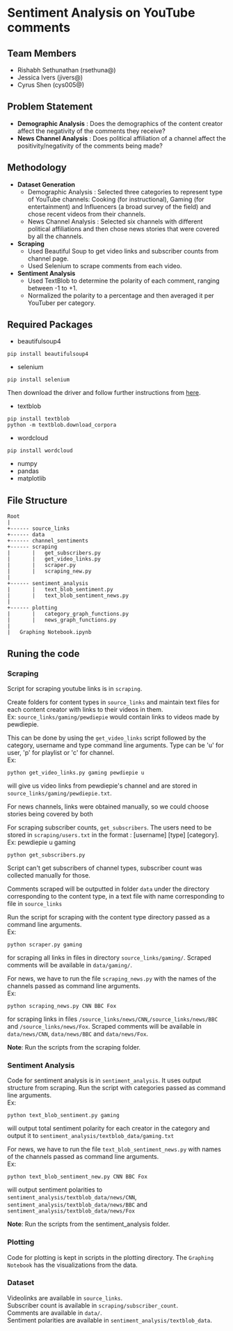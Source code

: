 # Sentiment Analysis on YouTube comments
## Team Members
- Rishabh Sethunathan (rsethuna@)
- Jessica Ivers (jivers@)
- Cyrus Shen (cys005@)

## Problem Statement
- **Demographic Analysis** : Does the demographics of the content creator affect the negativity of the comments they receive?
- **News Channel Analysis** : Does political affiliation of a channel affect the positivity/negativity of the comments being made?

## Methodology
- **Dataset Generation** 
  - Demographic Analysis : Selected three categories to represent type of YouTube channels: Cooking (for instructional), Gaming (for entertainment) and Influencers (a broad survey of the field) and chose recent videos from their channels.
  - News Channel Analysis : Selected six channels with different political affiliations and then chose news stories that were covered by all the channels.
- **Scraping**
  - Used Beautiful Soup to get video links and subscriber counts from channel page.
  - Used Selenium to scrape comments from each video.
- **Sentiment Analysis**
  - Used TextBlob to determine the polarity of each comment, ranging between -1 to +1.
  - Normalized the polarity to a percentage and then averaged it per YouTuber per category.

## Required Packages
- beautifulsoup4
```
pip install beautifulsoup4
```
- selenium
```
pip install selenium
```
Then download the driver and follow further instructions from <a href="https://selenium-python.readthedocs.io/installation.html">here</a>.

- textblob
```
pip install textblob
python -m textblob.download_corpora
```
- wordcloud
```
pip install wordcloud
```
- numpy
- pandas
- matplotlib

## File Structure
```
Root
|
+------ source_links
+------ data
+------ channel_sentiments
+------ scraping
|       |   get_subscribers.py
|       |   get_video_links.py
|       |   scraper.py
|       |   scraping_new.py
|
+------ sentiment_analysis
|       |   text_blob_sentiment.py
|       |   text_blob_sentiment_news.py
|
+------ plotting
|       |   category_graph_functions.py
|       |   news_graph_functions.py
| 
|   Graphing Notebook.ipynb
```

## Runing the code
### Scraping
Script for scraping youtube links is in <code>scraping</code>.

Create folders for content types in <code>source_links</code> and maintain text files for each content creator with links to their videos in them.<br>
Ex: <code>source_links/gaming/pewdiepie</code> would contain links to videos made by pewdiepie.

This can be done by using the <code>get_video_links</code> script followed by the category, username and type command line arguments. Type can be 'u' for user, 'p' for playlist or 'c' for channel.<br>
Ex:
```
python get_video_links.py gaming pewdiepie u
```
will give us video links from pewdiepie's channel and are stored in <code>source_links/gaming/pewdiepie.txt</code>.

For news channels, links were obtained manually, so we could choose stories being covered by both

For scraping subscriber counts, <code>get_subscribers</code>. The users need to be stored in <code>scraping/users.txt</code> in the format : [username] [type] [category]. <br>
Ex: pewdiepie u gaming
```
python get_subscribers.py
```
Script can't get subscribers of channel types, subscriber count was collected manually for those.

Comments scraped will be outputted in folder <code>data</code> under the directory corresponding to the content type, in a text file with name corresponding to file in <code>source_links</code>

Run the script for scraping with the content type directory passed as a command line arguments. <br>
Ex: 
```
python scraper.py gaming
```
for scraping all links in files in directory <code>source_links/gaming/</code>. Scraped comments will be available in <code>data/gaming/</code>.

For news, we have to run the file <code>scraping_news.py</code> with the names of the channels passed as command line arguments.<br>
Ex:
```
python scraping_news.py CNN BBC Fox
```
for scraping links in files <code>/source_links/news/CNN</code>,<code>/source_links/news/BBC</code> and <code>/source_links/news/Fox</code>. Scraped comments will be available in <code>data/news/CNN</code>, <code>data/news/BBC</code> and <code>data/news/Fox</code>.

**Note**: Run the scripts from the scraping folder.

### Sentiment Analysis
Code for sentiment analysis is in <code>sentiment_analysis</code>. It uses output structure from scraping. 
Run the script with categories passed as command line arguments. <br>
Ex:
```
python text_blob_sentiment.py gaming
```
will output total sentiment polarity for each creator in the category and output it to <code>sentiment_analysis/textblob_data/gaming.txt</code>

For news,
we have to run the file <code>text_blob_sentiment_news.py</code> with names of the channels passed as command line arguments.<br>
Ex:
```
python text_blob_sentiment_new.py CNN BBC Fox
```
will output sentiment polarities to <code>sentiment_analysis/textblob_data/news/CNN</code>, <code>sentiment_analysis/textblob_data/news/BBC</code> and <code>sentiment_analysis/textblob_data/news/Fox</code>

**Note**: Run the scripts from the sentiment_analysis folder.

### Plotting
Code for plotting is kept in scripts in the plotting directory. The <code>Graphing Notebook</code> has the visualizations from the data.

### Dataset
Videolinks are available in <code>source_links</code>.<br>
Subscriber count is available in <code>scraping/subscriber_count</code>.<br>
Comments are available in <code>data/</code>.<br>
Sentiment polarities are available in <code>sentiment_analysis/textblob_data</code>.
